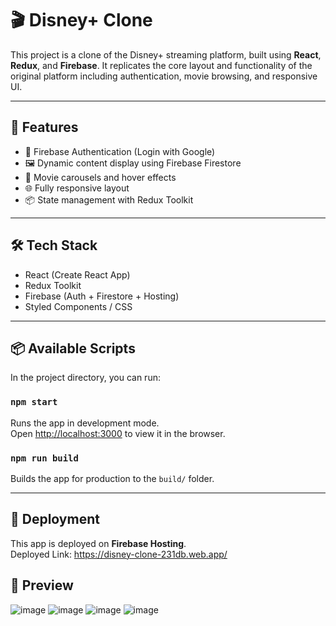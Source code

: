 # 🎬 Disney+ Clone

This project is a clone of the Disney+ streaming platform, built using **React**, **Redux**, and **Firebase**. It replicates the core layout and functionality of the original platform including authentication, movie browsing, and responsive UI.

---

## 🚀 Features

- 🔐 Firebase Authentication (Login with Google)
- 🖼️ Dynamic content display using Firebase Firestore
- 🎥 Movie carousels and hover effects
- 🌐 Fully responsive layout
- 📦 State management with Redux Toolkit

---

## 🛠️ Tech Stack

- React (Create React App)
- Redux Toolkit
- Firebase (Auth + Firestore + Hosting)
- Styled Components / CSS

---

## 📦 Available Scripts

In the project directory, you can run:

### `npm start`

Runs the app in development mode.  
Open [http://localhost:3000](http://localhost:3000) to view it in the browser.

### `npm run build`

Builds the app for production to the `build/` folder.

---

## 🚀 Deployment

This app is deployed on **Firebase Hosting**.  
Deployed Link: https://disney-clone-231db.web.app/


## 📸 Preview
![image](https://github.com/user-attachments/assets/afde8145-9c4a-4cf5-811c-15fb5e019aaf)
![image](https://github.com/user-attachments/assets/d1041e13-6815-4bbd-8461-d0d9dd09593b)
![image](https://github.com/user-attachments/assets/8c777238-833a-4071-bd3b-2c79225a57c0)
![image](https://github.com/user-attachments/assets/82ffb1c4-d59e-4d50-ad9c-f731ce6eb099)

